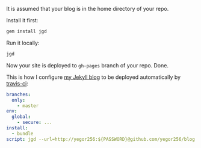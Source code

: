 It is assumed that your blog is in the home directory of your repo.

Install it first:

```bash
gem install jgd
```

Run it locally:

```bash
jgd
```

Now your site is deployed to `gh-pages` branch of your repo. Done.

This is how I configure [my Jekyll blog](https://github.com/yegor256/blog)
to be deployed automatically by
[travis-ci](http://www.travis-ci.org):

```yaml
branches:
  only:
    - master
env:
  global:
    - secure: ...
install:
  - bundle
script: jgd --url=http://yegor256:${PASSWORD}@github.com/yegor256/blog.git
```
